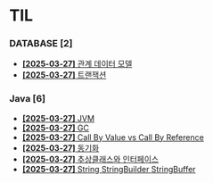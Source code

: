 # TIL
 
### DATABASE [2]
- [**[2025-03-27]**  관계 데이터 모델](https://github.com/A-lass/TIL/blob/main/DATABASE/관계_데이터_모델.md)
- [**[2025-03-27]**  트랜잭션](https://github.com/A-lass/TIL/blob/main/DATABASE/트랜잭션.md)
### Java [6]
- [**[2025-03-27]**  JVM](https://github.com/A-lass/TIL/blob/main/Java/JVM.md)
- [**[2025-03-27]**  GC](https://github.com/A-lass/TIL/blob/main/Java/GC.md)
- [**[2025-03-27]**  Call By Value vs Call By Reference](https://github.com/A-lass/TIL/blob/main/Java/Call_By_Value_vs_Call_By_Reference.md)
- [**[2025-03-27]**  동기화](https://github.com/A-lass/TIL/blob/main/Java/동기화.md)
- [**[2025-03-27]**  추상클래스와 인터페이스](https://github.com/A-lass/TIL/blob/main/Java/추상클래스와_인터페이스.md)
- [**[2025-03-27]**  String StringBuilder StringBuffer](https://github.com/A-lass/TIL/blob/main/Java/String_StringBuilder_StringBuffer.md)
